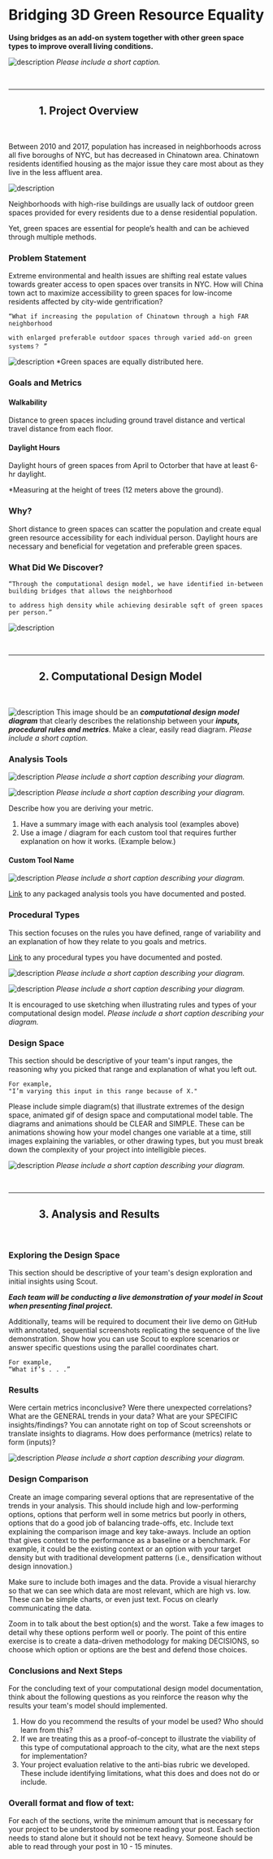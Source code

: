 # Bridging 3D Green Resource Equality

**Using bridges as an add-on system together with other green space types to improve overall living conditions.**

![description](../images/Final_Project_Temple_Intro_Image.png)
*Please include a short caption.*

<br />

***

## &nbsp;&nbsp;&nbsp;&nbsp;&nbsp;&nbsp;&nbsp;&nbsp;&nbsp;&nbsp;&nbsp;&nbsp;1. Project Overview

<br />

Between 2010 and 2017, population has increased in neighborhoods across all five boroughs of NYC, but has decreased in Chinatown area. 
Chinatown residents identified housing as the major issue they care most about as they live in the less affluent area.

![description](../images/B_background_research_population.jpg)

Neighborhoods with high-rise buildings are usually lack of outdoor green spaces provided for every residents due to a dense residential population. 

Yet, green spaces are essential for people’s health and can be achieved through multiple methods. 

### Problem Statement

Extreme environmental and health issues are shifting real estate values towards greater access to open spaces over transits in NYC.
How will China town act to maximize accessibility to green spaces for low-income residents affected by city-wide gentrification?

```
“What if increasing the population of Chinatown through a high FAR neighborhood 

with enlarged preferable outdoor spaces through varied add-on green systems？ ”
```

![description](../images/B_photo_collage.png)
*Green spaces are equally distributed here.

### Goals and Metrics

#### Walkability
Distance to green spaces including ground travel distance and vertical travel distance from each floor. 

#### Daylight Hours
Daylight hours of green spaces from April to Octorber that have at least 6-hr daylight.

*Measuring at the height of trees (12 meters above the ground).

### Why?

Short distance to green spaces can scatter the population and create equal green resource accessibility for each individual person.
Daylight hours are necessary and beneficial for vegetation and preferable green spaces.

### What Did We Discover?

```
“Through the computational design model, we have identified in-between building bridges that allows the neighborhood

to address high density while achieving desirable sqft of green spaces per person.”
```

![description](../images/B_far_now_future.jpg)

<br />

***

## &nbsp;&nbsp;&nbsp;&nbsp;&nbsp;&nbsp;&nbsp;&nbsp;&nbsp;&nbsp;&nbsp;&nbsp;2. Computational Design Model

<br />

![description](../images/B_procedural_type_diagram)
This image should be an ***computational design model diagram*** that clearly describes the relationship between your ***inputs, procedural rules and metrics***. Make a clear, easily read diagram.
*Please include a short caption.*


### Analysis Tools
![description](../images/PT_SummaryAnalysisTool.png)
*Please include a short caption describing your diagram.*

![description](../images/PT_AnalysisToolSummary.png)
*Please include a short caption describing your diagram.*

Describe how you are deriving your metric.

1. Have a summary image with each analysis tool (examples above)
1. Use a image / diagram for each custom tool that requires further explanation on how it works. (Example below.)

#### Custom Tool Name
![description](../images/PT_ExampleToolExplanation.png)
*Please include a short caption describing your diagram.*

[Link](https://github.com/XIM-GSAPP/XIM-GSAPP-Fa20/tree/main/src/tools) to any packaged analysis tools you have documented and posted.



### Procedural Types

This section focuses on the rules you have defined, range of variability and an explanation of how they relate to you goals and metrics. 

[Link](https://github.com/XIM-GSAPP/XIM-GSAPP-Fa20/tree/main/src/types) to any procedural types you have documented and posted.

![description](../images/PT_DiagramProceduralType.png)
*Please include a short caption describing your diagram.*

![description](../images/PT_DiagramProceduralTypeSketch.png)
*Please include a short caption describing your diagram.*

It is encouraged to use sketching when illustrating rules and types of your computational design model.
*Please include a short caption describing your diagram.*


### Design Space

This section should be descriptive of your team's input ranges, the reasoning why you picked that range and explanation of what you left out. 

```
For example,
"I’m varying this input in this range because of X."
```

Please include simple diagram(s) that illustrate extremes of the design space, animated gif of design space and computational model table. The diagrams and animations should be CLEAR and SIMPLE. These can be animations showing how your model changes one variable at a time, still images explaining the variables, or other drawing types, but you must break down the complexity of your project into intelligible pieces.



![description](../images/PT_DiagramRangeInput.png)
*Please include a short caption describing your diagram.*

<br />

***

## &nbsp;&nbsp;&nbsp;&nbsp;&nbsp;&nbsp;&nbsp;&nbsp;&nbsp;&nbsp;&nbsp;&nbsp;3. Analysis and Results

<br />

### Exploring the Design Space

This section should be descriptive of your team's design exploration and initial insights using Scout. 

***Each team will be conducting a live demonstration of your model in Scout when presenting final project.***

Additionally, teams will be required to document their live demo on GitHub with annotated, sequential screenshots replicating the sequence of the live demonstration. Show how you can use Scout to explore scenarios or answer specific questions using the parallel coordinates chart.

```
For example,
“What if’s . . .”
```

### Results

Were certain metrics inconclusive? Were there unexpected correlations? What are the GENERAL trends in your data? What are your SPECIFIC insights/findings? You can annotate right on top of Scout screenshots or translate insights to diagrams. How does performance (metrics) relate to form (inputs)?

![description](../images/PT_PerformanceSummarySlide.png)
*Please include a short caption describing your diagram.*

### Design Comparison

Create an image comparing several options that are representative of the trends in your analysis. This should include high and low-performing options, options that perform well in some metrics but poorly in others, options that do a good job of balancing trade-offs, etc. Include text explaining the comparison image and key take-aways. Include an option that gives context to the performance as a baseline or a benchmark. For example, it could be the existing context or an option with your target density but with traditional development patterns (i.e., densification without design innovation.)

Make sure to include both images and the data. Provide a visual hierarchy so that we can see which data are most relevant, which are high vs.  low. These can be simple charts, or even just text. Focus on clearly communicating the data. 

Zoom in to talk about the best option(s) and the worst. Take a few images to detail why these options perform well or poorly. The point of this entire exercise is to create a data-driven methodology for making DECISIONS, so choose which option or options are the best and defend those choices.

### Conclusions and Next Steps

For the concluding text of your computational design model documentation, think about the following questions as you reinforce the reason why the results your team's model should implemented.

1. How do you recommend the results of your model be used? Who should learn from this?
1. If we are treating this as a proof-of-concept to illustrate the viability of this type of computational approach to the city, what are the next steps for implementation?
1. Your project evaluation relative to the anti-bias rubric we developed. These include identifying limitations, what this does and does not do or include.


### Overall format and flow of text:

For each of the sections, write the minimum amount that is necessary for your project to be understood by someone reading your post. Each section needs to stand alone but it should not be text heavy. Someone should be able to read through your post in 10 - 15 minutes.
